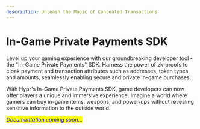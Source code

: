 ```yaml
---
description: Unleash the Magic of Concealed Transactions
---
```


# In-Game Private Payments SDK

Level up your gaming experience with our groundbreaking developer tool - the "In-Game Private Payments" SDK. Harness the power of zk-proofs to cloak payment and transaction attributes such as addresses, token types, and amounts, seamlessly enabling secure and private in-game purchases.

With Hypr's In-Game Private Payments SDK, game developers can now offer players a unique and immersive experience. Imagine a world where gamers can buy in-game items, weapons, and power-ups without revealing sensitive information to the outside world.

_<mark style="color:blue;">Documentation coming soon...</mark>_
